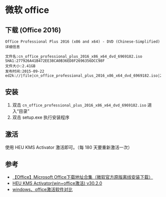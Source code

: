 # 微软 office

## 下载 (Office 2016)

```text
Office Professional Plus 2016 (x86 and x64) - DVD (Chinese-Simplified) 详细信息

文件名:cn_office_professional_plus_2016_x86_x64_dvd_6969182.iso
SHA1:277926A41B472EE38CA0B36ED8F2696356DCC98F
文件大小:2.41GB
发布时间:2015-09-22
ed2k://|file|cn_office_professional_plus_2016_x86_x64_dvd_6969182.iso|2588266496|27EEA4FE4BB13CD0ECCDFC24167F9E01|/
```

## 安装

1. 双击 `cn_office_professional_plus_2016_x86_x64_dvd_6969182.iso` 进入“目录”
2. 双击 setup.exe 执行安装程序

## 激活

使用 HEU KMS Activator 激活即可。（每 180 天要重新激活一次）

## 参考

* [【Office】Microsoft Office下载地址合集（微软官方原版离线安装下载）](https://blog.csdn.net/Cappuccino_jay/article/details/126166913)
* [HEU KMS Activator(win+office激活) v30.2.0](https://www.ghxi.com/heukmsactivator.html)
* [windows、office激活软件对比](https://zhuanlan.zhihu.com/p/400708061)


